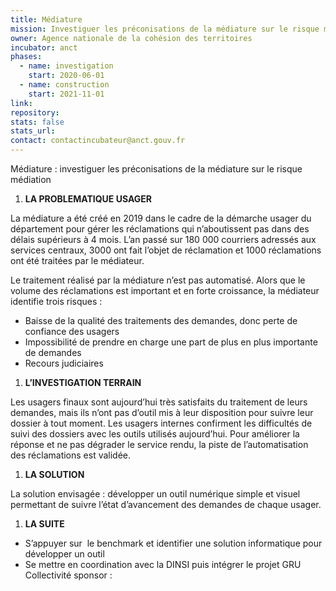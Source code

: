 ```yaml
---
title: Médiature
mission: Investiguer les préconisations de la médiature sur le risque médiation
owner: Agence nationale de la cohésion des territoires
incubator: anct
phases:
  - name: investigation
    start: 2020-06-01
  - name: construction
    start: 2021-11-01
link: 
repository: 
stats: false
stats_url: 
contact: contactincubateur@anct.gouv.fr
---
```

Médiature : investiguer les préconisations de la médiature sur le risque médiation

1.  **LA PROBLEMATIQUE USAGER** 

La médiature a été créé en 2019 dans le cadre de la démarche usager du département pour gérer les réclamations qui n’aboutissent pas dans des délais supérieurs à 4 mois. L’an passé sur 180 000 courriers adressés aux services centraux, 3000 ont fait l’objet de réclamation et 1000 réclamations ont été traitées par le médiateur. 

Le traitement réalisé par la médiature n’est pas automatisé. Alors que le volume des réclamations est important et en forte croissance, la médiateur identifie trois risques :

*   Baisse de la qualité des traitements des demandes, donc perte de confiance des usagers
*   Impossibilité de prendre en charge une part de plus en plus importante de demandes
*   Recours judiciaires 

1.  **L’INVESTIGATION TERRAIN** 

Les usagers finaux sont aujourd’hui très satisfaits du traitement de leurs demandes, mais ils n’ont pas d’outil mis à leur disposition pour suivre leur dossier à tout moment. Les usagers internes confirment les difficultés de suivi des dossiers avec les outils utilisés aujourd’hui. Pour améliorer la réponse et ne pas dégrader le service rendu, la piste de l’automatisation des réclamations est validée.

1.  **LA SOLUTION** 

La solution envisagée : développer un outil numérique simple et visuel permettant de suivre l’état d’avancement des demandes de chaque usager. 

1.  **LA SUITE**

*   S’appuyer sur  le benchmark et identifier une solution informatique pour développer un outil
*   Se mettre en coordination avec la DINSI puis intégrer le projet GRU
Collectivité sponsor : 
